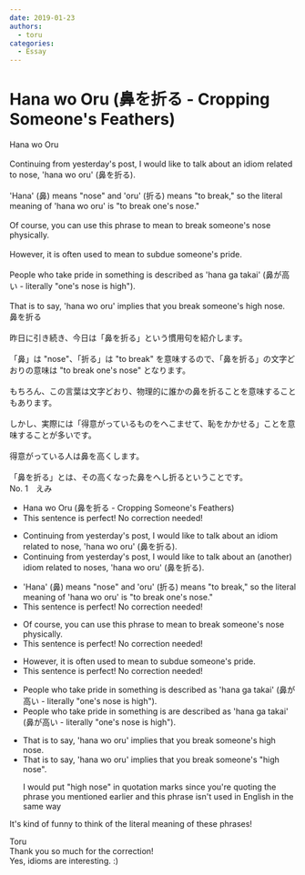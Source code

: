 ```yaml
---
date: 2019-01-23
authors:
  - toru
categories:
  - Essay
---
```


<h1 id="subject_show">Hana wo Oru (鼻を折る - Cropping Someone's Feathers)</h1>
<div class="date" hidden>Jan 23, 2019 17:52</div>
<div id="post"><div id="body_show_ori">
Hana wo Oru<br/><br/>Continuing from yesterday's post, I would like to talk about an idiom related to nose, 'hana wo oru' (鼻を折る).<br/><br/>'Hana' (鼻) means "nose" and 'oru' (折る) means "to break," so the literal meaning of 'hana wo oru' is "to break one's nose."<br/><br/>Of course, you can use this phrase to mean to break someone's nose physically.<br/><br/>However, it is often used to mean to subdue someone's pride.<br/><br/>People who take pride in something is described as 'hana ga takai' (鼻が高い - literally "one's nose is high").<br/><br/>That is to say, 'hana wo oru' implies that you break someone's high nose.
</div></div>

<!-- more -->

<div id="post_ja"><div id="body_show_mo">
鼻を折る<br/><br/>昨日に引き続き、今日は「鼻を折る」という慣用句を紹介します。<br/><br/>「鼻」は "nose"、「折る」は "to break" を意味するので、「鼻を折る」の文字どおりの意味は "to break one's nose" となります。<br/><br/>もちろん、この言葉は文字どおり、物理的に誰かの鼻を折ることを意味することもあります。<br/><br/>しかし、実際には「得意がっているものをへこませて、恥をかかせる」ことを意味することが多いです。<br/><br/>得意がっている人は鼻を高くします。<br/><br/>「鼻を折る」とは、その高くなった鼻をへし折るということです。
</div></div>
<div id="block"><div class="first_name"> No. 1　<span class="just_name">えみ</span></div><div id="block2">
<ul class="correction_field">
<li class="incorrect">Hana wo Oru (鼻を折る - Cropping Someone's Feathers)</li>
<li class="corrected perfect">This sentence is perfect! No correction needed!</li>
</ul>
<ul class="correction_field">
<li class="incorrect">Continuing from yesterday's post, I would like to talk about an idiom related to nose, 'hana wo oru' (鼻を折る).</li>
<li class="corrected correct">
Continuing from yesterday's post, I would like to talk about an <span class="f_blue">(another)</span> idiom related to nose<span class="f_blue">s</span>, 'hana wo oru' (鼻を折る).
</li>
</ul>
<ul class="correction_field">
<li class="incorrect">'Hana' (鼻) means "nose" and 'oru' (折る) means "to break," so the literal meaning of 'hana wo oru' is "to break one's nose."</li>
<li class="corrected perfect">This sentence is perfect! No correction needed!</li>
</ul>
<ul class="correction_field">
<li class="incorrect">Of course, you can use this phrase to mean to break someone's nose physically.</li>
<li class="corrected perfect">This sentence is perfect! No correction needed!</li>
</ul>
<ul class="correction_field">
<li class="incorrect">However, it is often used to mean to subdue someone's pride.</li>
<li class="corrected perfect">This sentence is perfect! No correction needed!</li>
</ul>
<ul class="correction_field">
<li class="incorrect">People who take pride in something is described as 'hana ga takai' (鼻が高い - literally "one's nose is high").</li>
<li class="corrected correct">
People who take pride in something <span class="sline">is</span> <span class="f_blue">are</span> described as 'hana ga takai' (鼻が高い - literally "one's nose is high").
</li>
</ul>
<ul class="correction_field">
<li class="incorrect">That is to say, 'hana wo oru' implies that you break someone's high nose.</li>
<li class="corrected correct">
That is to say, 'hana wo oru' implies that you break someone's "high nose".
<p class="correction_comment">I would put "high nose" in quotation marks since you're quoting the phrase you mentioned earlier and this phrase isn't used in English in the same way</p>
</li>
</ul>
<p class="comment_small">
 It's kind of funny to think of the literal meaning of these phrases!
</p>

</div><div class="name"><span class="just_name">Toru</span><br>
Thank you so much for the correction!<br/>Yes, idioms are interesting. :)
</div>
</div>
